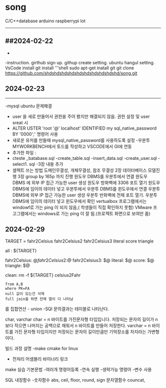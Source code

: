 # song
C/C++database arduino raspberrypi lot

---
##2024-02-22
---
+
-instruction.
girthub sign up.
githup create setting.
ubuntu hangul setting.
VsCode install
git install
'''shell
sudo apt-get inatall git
git clone https://github.com/shdshdshdshdshdshdshdshdshdshd/song.git

## 2024-02-23
---

-mysql ubuntu 문제해결
- user 을 새로 만들어서 권한을 주어 봤지만 해결되지 않음.
 권한 설정 및 user sreat 시
 - ALTER USTER 'root '@' localhost' IDENTIFIED my sql_native_password BY '0000';' 명령어
 사용
  - 새로운 유저를 만들때 mysql_native_password를 사용하도록 설정
  -우분투 MYWORKBENCH에서 토드를 작성하고 VSCODE에서 GI에 연동
  - 추가한 파일 : 
  - cteste _batabase.sql
  -create_table.sql
  -insert_data.sql
  -create_user.sql
  -select1. sql
  -3장 내용 추가
  - 셀렉트 쓰는 방법
 도메인무결성, 개체무결성, 참조 무결성
 2장 데이터베이스 모델진행
 3장 group by 165p 까지 진행
 원도우 DBMS를 우분투에서 연결
 원도우 DBMS 에 외부 IP 접근 가능한 user 생성
 원도우 방화벽에 3306 포트 열기
 원도우 DBMS에 임이의 데이터 넣고 우분투에서
 우분투 DBMS를 윈도우에서 연결
  우분투 DBMS에 외부 IP 접근 가능한 user 생성
  우분투 반화벽에 전체 포트 열기.
  우분투 DBMS에 임이의 데이터 넣고 윈도우에서 확인
  vertualbox 프로그램에서는 windowf로 가는 ping 이 되지 않음,( 학생들이 직접 확인하지 못함)
  VMware 프고그램에서는 windows로 가는 ping 이 잘 됨.(프로젝트 화면으로 보여만 줌)

  ## 2024-02-29


  TARGET = fahr2Celsius fahr2Celsius2 fahr2Celsius3 literal score triangle

all : ${TARGET} 


fahr2Celsius: $@
fahr2Celsius2:$@
fahr2Celsius3: $@
literal: $@
score: $@
triangle: $@

clean:
	rm -f ${TARGET} celsius2Fahr

    from A,B
    where PK=FA
    null 값이 있는건 삭제
    full join을 하면 전체 열이 다 나타남
를
    집합연산 - union
    -SQl 문의결과는 테이블로 나타난다.


char, varchar
char = n 바이트를 가진문자형 타입입니다.
저장되는 문자의 길이가 n보다 작으면 나머지는 공백으로 채워서 n 바이트를 만들어 저장한다.
varchar = n 바이트를 가진 문자형 타입이지만 저장되는 문자의 길이만큼만 기억장소를 차지라는 가변형이다.

빌드 과정 설명
 -make cmake for linux
 - 전처리 어셈블리 바이너리 링크

 make 실습
 기본문법
 -여러개 명령어등록
 -연속 실행
-생략가능 명령어
-변수 사용

SQL 내장함수
-숫자함수
abs, ceil, floor, round, sign
문자열함수
councat, 